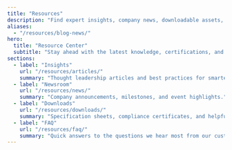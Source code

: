 ```yaml
---
title: "Resources"
description: "Find expert insights, company news, downloadable assets, and answers to common questions."
aliases:
  - "/resources/blog-news/"
hero:
  title: "Resource Center"
  subtitle: "Stay ahead with the latest knowledge, certifications, and support from the GlobalTech team."
sections:
  - label: "Insights"
    url: "/resources/articles/"
    summary: "Thought leadership articles and best practices for smarter logistics."
  - label: "Newsroom"
    url: "/resources/news/"
    summary: "Company announcements, milestones, and event highlights."
  - label: "Downloads"
    url: "/resources/downloads/"
    summary: "Specification sheets, compliance certificates, and helpful checklists."
  - label: "FAQ"
    url: "/resources/faq/"
    summary: "Quick answers to the questions we hear most from our customers."
---
```

